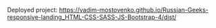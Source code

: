 Deployed project: https://vadim-mostovenko.github.io/Russian-Geeks-responsive-landing_HTML-CSS-SASS-JS-Bootstrap-4/dist/
